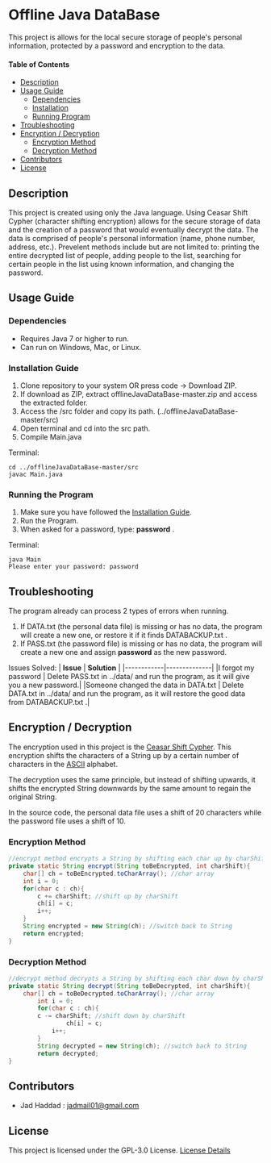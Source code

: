 # Offline Java DataBase 
This project is allows for the local secure storage of people's personal information, protected by a password and encryption to the data. 
 
#### Table of Contents 
- [Description](#desc)
- [Usage Guide](#inst)
  * [Dependencies](#depd)
  * [Installation](#inst1)
  * [Running Program](#runp)
- [Troubleshooting](#trbl)
- [Encryption / Decryption](#encr)
  * [Encryption Method](#encrmethod)
  * [Decryption Method](#decrmethod)
- [Contributors](#cont)
- [License](#lics)

<a name="desc"></a>
## Description

This project is created using only the Java language. Using Ceasar Shift Cypher (character shifting encryption) allows for the secure storage of data and the creation of a password that would eventually decrypt the data. The data is comprised of people's personal information (name, phone number, address, etc.). Prevelent methods include but are not limited to: printing the entire decrypted list of people, adding people to the list, searching for certain people in the list using known information, and changing the password.


<a name="inst"></a>
## Usage Guide
<a name="depd"></a>
### Dependencies
- Requires Java 7 or higher to run.
- Can run on Windows, Mac, or Linux.

<a name="inst1"></a>
### Installation Guide
1. Clone repository to your system OR press code -> Download ZIP.
2. If download as ZIP, extract offlineJavaDataBase-master.zip and access the extracted folder.
3. Access the /src folder and copy its path. (../offlineJavaDataBase-master/src)
4. Open terminal and cd into the src path.
5. Compile Main.java

Terminal:
```
cd ../offlineJavaDataBase-master/src
javac Main.java
```
<a name="runp"></a>
### Running the Program
1. Make sure you have followed the [Installation Guide](#inst1).
2. Run the Program.
3. When asked for a password, type: **password** .

Terminal:
```
java Main
Please enter your password: password
```
<a name="trbl"></a>
## Troubleshooting
The program already can process 2 types of errors when running.
1. If DATA.txt (the personal data file) is missing or has no data, the program will create a new one, or restore it if it finds DATABACKUP.txt .
2. If PASS.txt (the password file) is missing or has no data, the program will create a new one and assign **password** as the new password.

Issues Solved:
| **Issue**      | **Solution**     |
|------------|--------------|
|I forgot my password | Delete PASS.txt in ../data/ and run the program, as it will give you a new password.|
|Someone changed the data in DATA.txt | Delete DATA.txt in ../data/ and run the program, as it will restore the good data from DATABACKUP.txt .|
<a name="encr"></a>
## Encryption / Decryption
The encryption used in this project is the [Ceasar Shift Cypher](https://en.wikipedia.org/wiki/Caesar_cipher). This encryption shifts the characters of a String up by a certain number of characters in the [ASCII](https://www.ascii-code.com/) alphabet.

The decryption uses the same principle, but instead of shifting upwards, it shifts the encrypted String downwards by the same amount to regain the original String.

In the source code, the personal data file uses a shift of 20 characters while the password file uses a shift of 10.

<a name="encrmethod"></a>
### Encryption Method
```java
//encrypt method encrypts a String by shifting each char up by charShift
private static String encrypt(String toBeEncrypted, int charShift){
	char[] ch = toBeEncrypted.toCharArray(); //char array
	int i = 0;
	for(char c : ch){
		c += charShift; //shift up by charShift
		ch[i] = c;
		i++;
	}
	String encrypted = new String(ch); //switch back to String
	return encrypted;
}
```

<a name="decrmethod"></a>
### Decryption Method
```java
//decrypt method decrypts a String by shifting each char down by charShift 
private static String decrypt(String toBeDecrypted, int charShift){ 
	char[] ch = toBeDecrypted.toCharArray(); //char array 
        int i = 0; 
        for(char c : ch){ 
		c -= charShift; //shift down by charShift 
            	ch[i] = c; 
           	i++; 
        } 
        String decrypted = new String(ch); //switch back to String 
        return decrypted; 
}
```

<a name="cont"></a>
## Contributors
- Jad Haddad : jadmail01@gmail.com

<a name="lics"></a>
## License
This project is licensed under the GPL-3.0 License. [License Details](../master/LICENSE)
